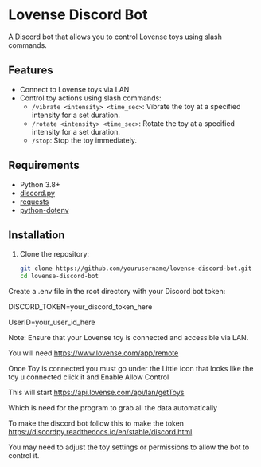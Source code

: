 # Lovense Discord Bot

A Discord bot that allows you to control Lovense toys using slash commands.

## Features

- Connect to Lovense toys via LAN
- Control toy actions using slash commands:
  - `/vibrate <intensity> <time_sec>`: Vibrate the toy at a specified intensity for a set duration.
  - `/rotate <intensity> <time_sec>`: Rotate the toy at a specified intensity for a set duration.
  - `/stop`: Stop the toy immediately.

## Requirements

- Python 3.8+
- [discord.py](https://discordpy.readthedocs.io/en/stable/)
- [requests](https://docs.python-requests.org/en/latest/)
- [python-dotenv](https://pypi.org/project/python-dotenv/)

## Installation

1. Clone the repository:

   ```bash
   git clone https://github.com/yourusername/lovense-discord-bot.git
   cd lovense-discord-bot

Create a .env file in the root directory with your Discord bot token:

DISCORD_TOKEN=your_discord_token_here

UserID=your_user_id_here

Note:
Ensure that your Lovense toy is connected and accessible via LAN.

You will need https://www.lovense.com/app/remote

Once Toy is connected you must go under the Little icon that looks like the toy u connected click it and Enable Allow Control

This will start https://api.lovense.com/api/lan/getToys

Which is need for the program to grab all the data automatically

To make the discord bot follow this to make the token https://discordpy.readthedocs.io/en/stable/discord.html

You may need to adjust the toy settings or permissions to allow the bot to control it.
